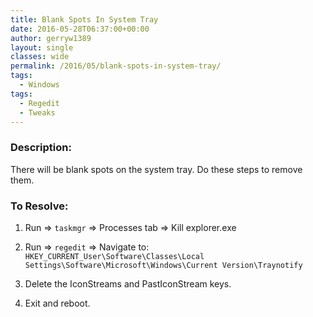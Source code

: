 ```yaml
---
title: Blank Spots In System Tray
date: 2016-05-28T06:37:00+00:00
author: gerryw1389
layout: single
classes: wide
permalink: /2016/05/blank-spots-in-system-tray/
tags:
  - Windows
tags:
  - Regedit
  - Tweaks
---
```

<!--more-->

### Description:

There will be blank spots on the system tray. Do these steps to remove them.


### To Resolve:

1. Run => `taskmgr` => Processes tab => Kill explorer.exe

2. Run => `regedit` => Navigate to: `HKEY_CURRENT_User\Software\Classes\Local Settings\Software\Microsoft\Windows\Current Version\Traynotify`

3. Delete the IconStreams and PastIconStream keys.

4. Exit and reboot.